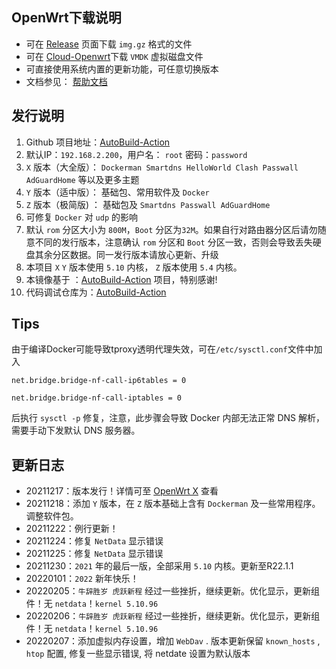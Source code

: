 ## **OpenWrt下载说明**
- 可在 [Release](https://github.com/xopenwrt/X-OpenWrt/releases/tag/AutoUpdate) 页面下载 `img.gz` 格式的文件
- 可在 [Cloud-Openwrt](https://openwrt.115115.xyz/)下载    `VMDK` 虚拟磁盘文件
- 可直接使用系统内置的更新功能，可任意切换版本
- 文档参见： [帮助文档](https://openwrt.115115.xyz/doc)
## **发行说明**
1. Github 项目地址：[AutoBuild-Action](https://github.com/xopenwrt/X-OpenWrt)
2. 默认IP：`192.168.2.200`，用户名： `root` 密码：`password`
3. `X` 版本（大全版）： `Dockerman Smartdns HelloWorld Clash Passwall AdGuardHome` 等以及更多主题
4. `Y` 版本（适中版）： 基础包、常用软件及 `Docker`
6. `Z` 版本（极简版) ： 基础包及 `Smartdns Passwall AdGuardHome`
7. 可修复 `Docker` 对 `udp` 的影响
8. 默认 `rom` 分区大小为 `800M`，`Boot` 分区为`32M`。如果自行对路由器分区后请勿随意不同的发行版本，注意确认 `rom` 分区和 `Boot` 分区一致，否则会导致丢失硬盘其余分区数据。同一发行版本请放心更新、升级
9. 本项目 `X` `Y` 版本使用 `5.10` 内核，  `Z` 版本使用 `5.4` 内核。
10. 本镜像基于 ：[AutoBuild-Action](https://github.com/Hyy2001X/AutoBuild-Actions) 项目，特别感谢!
11. 代码调试仓库为：[AutoBuild-Action](https://github.com/kokeri/AutoBuild-Actions/)

## **Tips**
由于编译Docker可能导致tproxy透明代理失效，可在` /etc/sysctl.conf `文件中加入 

`net.bridge.bridge-nf-call-ip6tables = 0`

`net.bridge.bridge-nf-call-iptables = 0`

后执行 `sysctl -p` 修复，注意，此步骤会导致 Docker 内部无法正常 DNS 解析，需要手动下发默认 DNS 服务器。

## **更新日志**
- 20211217：版本发行！详情可至 [OpenWrt X](https://www.115115.xyz) 查看
- 20211218：添加 `Y` 版本，在 `Z` 版本基础上含有 `Dockerman` 及一些常用程序。调整软件包。
- 20211222：例行更新！
- 20211224：修复 `NetData` 显示错误
- 20211225：修复 `NetData` 显示错误
- 20211230：`2021` 年的最后一版，全部采用 `5.10` 内核。更新至R22.1.1
- 20220101：`2022` 新年快乐！
- 20220205：`牛辞胜岁 虎跃新程` 经过一些挫折，继续更新。优化显示，更新组件！无 `netdata`！`kernel 5.10.96`
- 20220206：`牛辞胜岁 虎跃新程` 经过一些挫折，继续更新。优化显示，更新组件！无 `netdata`！`kernel 5.10.96`
- 20220207：添加虚拟内存设置，增加 `WebDav` . 版本更新保留 `known_hosts` , `htop` 配置, 修复一些显示错误, 将 netdate 设置为默认版本

